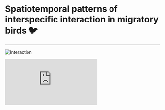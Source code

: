 # **Spatiotemporal patterns of interspecific interaction in migratory birds** :bird:


-----

![Interaction](https://github.com/chenyangkang/co_migration_poster_QR_code/blob/main/docs/assets/Interaction_American_Redstart_AND_Magnolia_Warbler.pred.gif.pred.gif)

![species](https://chenyangkang.github.io/co_migration_poster_QR_code/assets/Annual_cycle_of_phenology_by_species.pdf)

